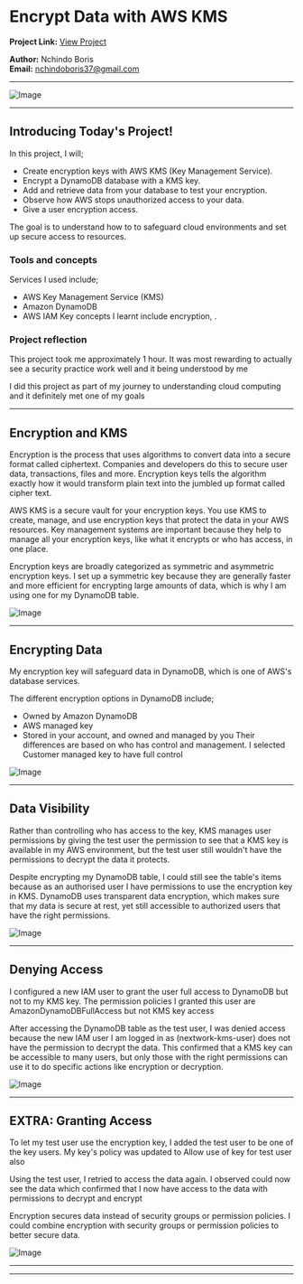 # Encrypt Data with AWS KMS

**Project Link:** [View Project](http://learn.nextwork.org/projects/aws-security-kms)

**Author:** Nchindo Boris  
**Email:** nchindoboris37@gmail.com

---

![Image](http://learn.nextwork.org/soothed_rose_serene_peach/uploads/aws-security-kms_w0x1y2z3)

---

## Introducing Today's Project!

In this project, I will;
- Create encryption keys with AWS KMS (Key Management Service).
- Encrypt a DynamoDB database with a KMS key.
- Add and retrieve data from your database to test your encryption.
- Observe how AWS stops unauthorized access to your data.
- Give a user encryption access. 

The goal is to understand how to to safeguard cloud environments and set up secure access to resources.

### Tools and concepts

Services I used include;  
- AWS Key Management Service (KMS)
- Amazon DynamoDB
- AWS IAM
Key concepts I learnt include encryption, .

### Project reflection

This project took me approximately 1 hour. It was most rewarding to actually see a security practice work well and it being understood by me

I did this project as part of my journey to understanding cloud computing and it definitely met one of my goals

---

## Encryption and KMS

Encryption is the process that uses algorithms to convert data into a secure format called ciphertext. 
Companies and developers do this to secure user data, transactions, files and more. 
Encryption keys tells the algorithm exactly how it would transform plain text into the jumbled up format called cipher text.

AWS KMS is a secure vault for your encryption keys. You use KMS to create, manage, and use encryption keys that protect the data in your AWS resources. 
Key management systems are important because they help to manage all your encryption keys, like what it encrypts or who has access, in one place. 

Encryption keys are broadly categorized as symmetric and asymmetric encryption keys. 
I set up a symmetric key because they are generally faster and more efficient for encrypting large amounts of data, which is why I am using one for my DynamoDB table. 

![Image](http://learn.nextwork.org/soothed_rose_serene_peach/uploads/aws-security-kms_a2b3c4d5)

---

## Encrypting Data

My encryption key will safeguard data in DynamoDB, which is one of AWS's database services.

The different encryption options in DynamoDB include;
- Owned by Amazon DynamoDB 
- AWS managed key
- Stored in your account, and owned and managed by you
Their differences are based on who has  control and management. 
I selected Customer managed key to have full control

![Image](http://learn.nextwork.org/soothed_rose_serene_peach/uploads/aws-security-kms_q8r9s0t1)

---

## Data Visibility

Rather than controlling who has access to the key, KMS manages user permissions by giving the test user the permission to see that a KMS key is available in my AWS environment, but the test user still wouldn't have the permissions to decrypt the data it protects.

Despite encrypting my DynamoDB table, I could still see the table's items because as an authorised user I have permissions to use the encryption key in KMS. 
DynamoDB uses transparent data encryption, which makes sure that my data is secure at rest, yet still accessible to authorized users that have the right permissions.

![Image](http://learn.nextwork.org/soothed_rose_serene_peach/uploads/aws-security-kms_c0d1e2f3)

---

## Denying Access

I configured a new IAM user to grant the user full access to DynamoDB but not to my KMS key. The permission policies I granted this user are AmazonDynamoDBFullAccess but not KMS key access

After accessing the DynamoDB table as the test user, I was denied access because the new IAM user I am logged in as (nextwork-kms-user) does not have the permission to decrypt the data. 
This confirmed that a KMS key can be accessible to many users, but only those with the right permissions can use it to do specific actions like encryption or decryption.

![Image](http://learn.nextwork.org/soothed_rose_serene_peach/uploads/aws-security-kms_w0x1y2z3)

---

## EXTRA: Granting Access

To let my test user use the encryption key, I added the test user to be one of the key users. 
My key's policy was updated to Allow use of key for test user also

Using the test user, I retried to access the data again. I observed could now see the data which confirmed that I now have access to the data with permissions to decrypt and encrypt

Encryption secures data instead of security groups or permission policies. 
I could combine encryption with security groups or permission policies to better secure data.

![Image](http://learn.nextwork.org/soothed_rose_serene_peach/uploads/aws-security-kms_feffb2fb8)

---

---

